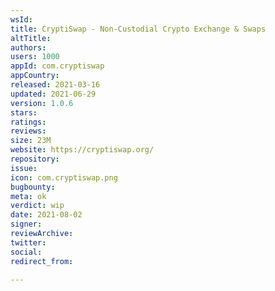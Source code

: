 ```yaml
---
wsId: 
title: CryptiSwap - Non-Custodial Crypto Exchange & Swaps
altTitle: 
authors: 
users: 1000
appId: com.cryptiswap
appCountry: 
released: 2021-03-16
updated: 2021-06-29
version: 1.0.6
stars: 
ratings: 
reviews: 
size: 23M
website: https://cryptiswap.org/
repository: 
issue: 
icon: com.cryptiswap.png
bugbounty: 
meta: ok
verdict: wip
date: 2021-08-02
signer: 
reviewArchive: 
twitter: 
social: 
redirect_from: 

---
```


